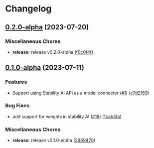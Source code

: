 # Changelog

## [0.2.0-alpha](https://github.com/instill-ai/connector-ai/compare/v0.1.0-alpha...v0.2.0-alpha) (2023-07-20)


### Miscellaneous Chores

* **release:** release v0.2.0-alpha ([f0c0f4f](https://github.com/instill-ai/connector-ai/commit/f0c0f4f0f88eab6d39719475c433fc62d1492709))

## [0.1.0-alpha](https://github.com/instill-ai/connector-ai/compare/v0.1.0-alpha...v0.1.0-alpha) (2023-07-11)


### Features

* Support using Stability AI API as a model connector ([#1](https://github.com/instill-ai/connector-ai/issues/1)) ([c7d2169](https://github.com/instill-ai/connector-ai/commit/c7d21692e732a1594b74d893ccdc6d342222618a))


### Bug Fixes

* add support for weights in stability AI ([#18](https://github.com/instill-ai/connector-ai/issues/18)) ([1cab5fa](https://github.com/instill-ai/connector-ai/commit/1cab5fa5f10ede5bba24da7359b6c0a60b044af6))


### Miscellaneous Chores

* **release:** release v0.1.0-alpha ([2969470](https://github.com/instill-ai/connector-ai/commit/2969470df020bb0e7c7f1340bcde6e625d1f7ec2))
